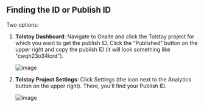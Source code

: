 ## Finding the ID or Publish ID

Two options:

1. **Tolstoy Dashboard**: Navigate to Onsite and click the Tolstoy project for which you want to get the publish ID. Click the “Published” button on the upper right and copy the publish ID (it will look something like "cwqh23o34lcrd").

   ![image](https://github.com/user-attachments/assets/abe03e64-d927-4bd7-b3c5-c870f13788e8)

2. **Tolstoy Project Settings**: Click Settings (the icon next to the Analytics button on the upper right). There, you'll find your Publish ID.

   ![image](https://github.com/user-attachments/assets/58b223e8-9fbc-4da6-b2f0-6ab1fee1cabb)